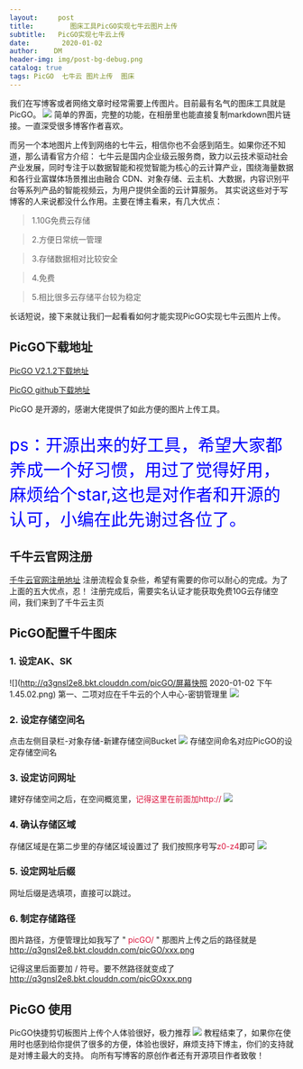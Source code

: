 ```yaml
---
layout:     post
title:         图床工具PicGO实现七牛云图片上传   
subtitle:   PicGO实现七牛云上传  
date:        2020-01-02
author:    DM
header-img: img/post-bg-debug.png
catalog: true
tags: PicGO  七牛云 图片上传  图床
---
```


我们在写博客或者网络文章时经常需要上传图片。目前最有名气的图床工具就是PicGO。
![](http://q3gnsl2e8.bkt.clouddn.com/picGO/picgo.png)
简单的界面，完整的功能，在相册里也能直接复制markdown图片链接。一直深受很多博客作者喜欢。

而另一个本地图片上传到网络的七牛云，相信你也不会感到陌生。如果你还不知道，那么请看官方介绍：
七牛云是国内企业级云服务商，致力以云技术驱动社会产业发展，同时专注于以数据智能和视觉智能为核心的云计算产业，围绕海量数据和各行业富媒体场景推出由融合 CDN、对象存储、云主机、大数据，内容识别平台等系列产品的智能视频云，为用户提供全面的云计算服务。
其实说这些对于写博客的人来说都没什么作用。主要在博主看来，有几大优点：
> 1.10G免费云存储

> 2.方便日常统一管理

> 3.存储数据相对比较安全

> 4.免费 

> 5.相比很多云存储平台较为稳定

长话短说，接下来就让我们一起看看如何才能实现PicGO实现七牛云图片上传。
## PicGO下载地址
[PicGO V2.1.2下载地址](http://www.pc6.com/down.asp?id=542204)

[PicGO github下载地址](https://github.com/Molunerfinn/PicGo/wiki)

PicGO 是开源的，感谢大佬提供了如此方便的图片上传工具。

<p style="font-size:30px;color:#0000FF">ps：开源出来的好工具，希望大家都养成一个好习惯，用过了觉得好用，麻烦给个star,这也是对作者和开源的认可，小编在此先谢过各位了。</p>

## 千牛云官网注册
[千牛云官网注册地址](https://portal.qiniu.com/signup)
注册流程会复杂些，希望有需要的你可以耐心的完成。为了上面的五大优点，忍！
注册完成后，需要实名认证才能获取免费10G云存储空间，我们来到了千牛云主页

## PicGO配置千牛图床

### 1. 设定AK、SK
![](http://q3gnsl2e8.bkt.clouddn.com/picGO/屏幕快照 2020-01-02 下午1.45.02.png)
第一、二项对应在千牛云的个人中心-密钥管理里
![](http://q3gnsl2e8.bkt.clouddn.com/picGO/20200102134955.png)

### 2. 设定存储空间名
点击左侧目录栏-对象存储-新建存储空间Bucket
![](http://q3gnsl2e8.bkt.clouddn.com/picGO/20200102134037.png)
存储空间命名对应PicGO的设定存储空间名

### 3. 设定访问网址
建好存储空间之后，在空间概览里，<font color= #DC143C	>记得这里在前面加http://</font>
![](http://q3gnsl2e8.bkt.clouddn.com/picGO/20200102140111.png)
### 4. 确认存储区域
存储区域是在第二步里的存储区域设置过了 我们按照序号写<font color=#DC143C	>z0-z4</font>即可
![](http://q3gnsl2e8.bkt.clouddn.com/picGO/20200102140322.png)
### 5. 设定网址后缀
网址后缀是选填项，直接可以跳过。
### 6. 制定存储路径
图片路径，方便管理比如我写了 " <font color=#DC143C	>picGO/ </font>" 那图片上传之后的路径就是 http://q3gnsl2e8.bkt.clouddn.com/picGO/xxx.png

记得这里后面要加 / 符号。要不然路径就变成了
http://q3gnsl2e8.bkt.clouddn.com/picGOxxx.png
## PicGO 使用
PicGO快捷剪切板图片上传个人体验很好，极力推荐
![](http://q3gnsl2e8.bkt.clouddn.com/picGO/20200102142058.png)
教程结束了，如果你在使用时也感到给你提供了很多的方便，体验也很好，麻烦支持下博主，你们的支持就是对博主最大的支持。
向所有写博客的原创作者还有开源项目作者致敬！





